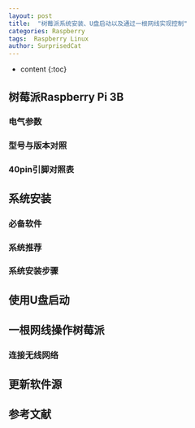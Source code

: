 ```yaml
---
layout: post
title:  "树莓派系统安装、U盘启动以及通过一根网线实现控制"
categories: Raspberry
tags:  Raspberry Linux
author: SurprisedCat
---
```


* content
{:toc}

## 树莓派Raspberry Pi 3B

### 电气参数

### 型号与版本对照

### 40pin引脚对照表

## 系统安装

### 必备软件

### 系统推荐

### 系统安装步骤

## 使用U盘启动

## 一根网线操作树莓派

### 连接无线网络

## 更新软件源

## 参考文献
